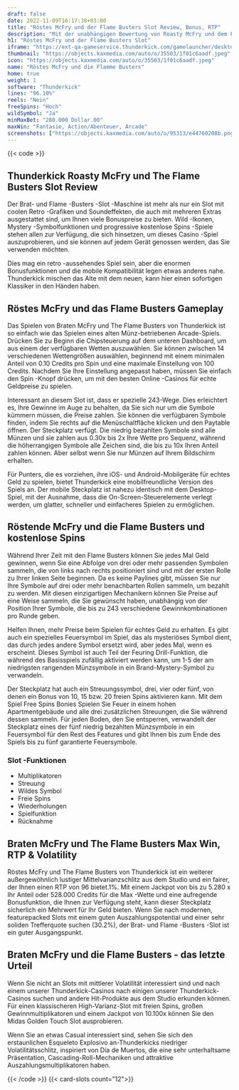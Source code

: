 ```yaml
---
draft: false
date: 2022-11-09T16:17:38+03:00
title: "Röstes McFry und der Flame Busters Slot Review, Bonus, RTP"
description: "Mit der unabhängigen Bewertung von Roasty McFry und dem Flame Busters Slot von Thunderkick können Sie kostenlos oder echtes Geld spielen und hier einen Bonus erhalten!"
h1: "Röstes McFry und der Flame Busters Slot"
iframe: "https://ext-qa-gameservice.thunderkick.com/gamelauncher/desktopLauncher/external-lobby?gameId=tk-s1-g10&container=container&operatorId=2"
thumbnail: "https://objects.kaxmedia.com/auto/o/35503/1f01c6aadf.jpeg"
icon: "https://objects.kaxmedia.com/auto/o/35503/1f01c6aadf.jpeg"
name: "Röstes McFry und die Flamme Busters"
home: true
weight: 1
software: "Thunderkick"
lines: "96.10%"
reels: "Nein"
freeSpins: "Hoch"
wildSymbol: "Ja"
minMaxBet: "280.000 Dollar.00"
maxWin: "Fantasie, Action/Abenteuer, Arcade"
screenshots: ["https://objects.kaxmedia.com/auto/o/95313/e44760208b.png"]
---
```


{{< code >}}<h2>Thunderkick Roasty McFry und The Flame Busters Slot Review</h2><p>Der Brat- und Flame -Busters -Slot -Maschine ist mehr als nur ein Slot mit coolen Retro -Grafiken und Soundeffekten, die auch mit mehreren Extras ausgestattet sind, um Ihnen viele Bonuspreise zu bieten. Wild -Ikonen, Mystery -Symbolfunktionen und progressive kostenlose Spins -Spiele stehen allen zur Verfügung, die sich hinsetzen, um dieses Casino -Spiel auszuprobieren, und sie können auf jedem Gerät genossen werden, das Sie verwenden möchten.</p><p>Dies mag ein retro -aussehendes Spiel sein, aber die enormen Bonusfunktionen und die mobile Kompatibilität legen etwas anderes nahe. Thunderkick mischen das Alte mit dem neuen, kann hier einen sofortigen Klassiker in den Händen haben.</p><h2>Röstes McFry und das Flame Busters Gameplay</h2><p>Das Spielen von Braten McFry und The Flame Busters von Thunderkick ist so einfach wie das Spielen eines alten Münz-betriebenen Arcade-Spiels. Drücken Sie zu Beginn die Chipsteuerung auf dem unteren Dashboard, um aus einem der verfügbaren Wetten auszuwählen. Sie können zwischen 14 verschiedenen Wettengrößen auswählen, beginnend mit einem minimalen Anteil von 0.10 Credits pro Spin und eine maximale Einstellung von 100 Credits. Nachdem Sie Ihre Einstellung angepasst haben, müssen Sie einfach den Spin -Knopf drücken, um mit den besten Online -Casinos für echte Geldpreise zu spielen.</p><p>Interessant an diesem Slot ist, dass er spezielle 243-Wege. Dies erleichtert es, Ihre Gewinne im Auge zu behalten, da Sie sich nur um die Symbole kümmern müssen, die Preise zahlen. Sie können die verfügbaren Symbole finden, indem Sie rechts auf die Menüschaltfläche klicken und den Paytable öffnen. Der Steckplatz verfügt. Die niedrig bezahlten Symbole sind alle Münzen und sie zahlen aus 0.30x bis 2x Ihre Wette pro Sequenz, während die höherrangigen Symbole alle Zeichen sind, die bis zu 10x Ihren Anteil zahlen können. Aber selbst wenn Sie nur Münzen auf Ihrem Bildschirm erhalten.</p><p>Für Punters, die es vorziehen, ihre iOS- und Android-Mobilgeräte für echtes Geld zu spielen, bietet Thunderkick eine mobilfreundliche Version des Spiels an. Der mobile Steckplatz ist nahezu identisch mit dem Desktop-Spiel, mit der Ausnahme, dass die On-Screen-Steuerelemente verlegt werden, um glatter, schneller und einfacheres Spielen zu ermöglichen.</p><h2>Röstende McFry und die Flame Busters und kostenlose Spins</h2><p>Während Ihrer Zeit mit den Flame Busters können Sie jedes Mal Geld gewinnen, wenn Sie eine Abfolge von drei oder mehr passenden Symbolen sammeln, die von links nach rechts positioniert sind und mit der ersten Rolle zu Ihrer linken Seite beginnen. Da es keine Paylines gibt, müssen Sie nur Ihre Symbole auf drei oder mehr benachbarten Rollen sammeln, um bezahlt zu werden. Mit diesen einzigartigen Mechanikern können Sie Preise auf eine Weise sammeln, die Sie gewünscht haben, unabhängig von der Position Ihrer Symbole, die bis zu 243 verschiedene Gewinnkombinationen pro Runde geben.</p><p>Helfen Ihnen, mehr Preise beim Spielen für echtes Geld zu erhalten. Es gibt auch ein spezielles Feuersymbol im Spiel, das als mysteriöses Symbol dient, das durch jedes andere Symbol ersetzt wird, aber jedes Mal, wenn es erscheint. Dieses Symbol ist auch Teil der Feuring Drill-Funktion, die während des Basisspiels zufällig aktiviert werden kann, um 1-5 der am niedrigsten rangenden Münzsymbole in ein Brand-Mystery-Symbol zu verwandeln.</p><p>Der Steckplatz hat auch ein Streuungssymbol, drei, vier oder fünf, von denen ein Bonus von 10, 15 bzw. 20 freien Spins aktivieren kann. Mit dem Spiel Free Spins Bonies Spielen Sie Feuer in einem hohen Apartmentgebäude und alle drei zusätzlichen Streuungen, die Sie während dessen sammeln. Für jeden Boden, den Sie entsperren, verwandelt der Steckplatz eines der fünf niedrig bezahlten Münzsymbole in ein Feuersymbol für den Rest des Features und gibt Ihnen bis zum Ende des Spiels bis zu fünf garantierte Feuersymbole.</p><h3>
Slot -Funktionen</h3><ul>
<li></span>
Multiplikatoren</li>
<li></span>
Streuung</li>
<li></span>
Wildes Symbol</li>
<li></span>
Freie Spins</li>
<li></span>
Wiederholungen</li>
<li></span>
Spielfunktion</li>
<li></span>
Rücknahme</li></ul><h2>Braten McFry und The Flame Busters Max Win, RTP & Volatility</h2><p>Röstes McFry und The Flame Busters von Thunderkick ist ein weiterer außergewöhnlich lustiger Mittelvarianzschlitz aus dem Studio und ein fairer, der Ihnen einen RTP von 96 bietet.1%. Mit einem Jackpot von bis zu 5.280 x Ihr Anteil oder 528.000 Credits für die Max -Wette und eine aufregende Bonusfunktion, die Ihnen zur Verfügung steht, kann dieser Steckplatz sicherlich ein Mehrwert für Ihr Geld bieten. Wenn Sie nach modernen, featurepacked Slots mit einem guten Auszahlungspotential und einer sehr soliden Trefferquote suchen (30.2%), der Brat- und Flame -Busters -Slot ist ein guter Ausgangspunkt.</p><h2>Braten McFry und die Flame Busters - das letzte Urteil</h2><p>Wenn Sie nicht an Slots mit mittlerer Volatilität interessiert sind und nach einem unserer Thunderkick-Casinos nach einigen unserer Thunderkick-Casinos suchen und andere Hit-Produkte aus dem Studio erkunden können. Für einen klassischeren High-Varianz-Slot mit freien Spins, großen Gewinnmultiplikatoren und einem Jackpot von 10.100x können Sie den Midas Golden Touch Slot ausprobieren.</p><p>Wenn Sie an etwas Casual interessiert sind, sehen Sie sich den erstaunlichen Esqueleto Explosivo an-Thunderkicks niedriger Volatilitätsschlitz, inspiriert von Día de Muertos, die eine sehr unterhaltsame Präsentation, Cascading-Roll-Mechaniken und attraktive Auszahlungsmultiplikatoren haben.</p>{{< /code >}}
{{< card-slots count="12">}}